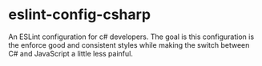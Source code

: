 # eslint-config-csharp
An ESLint configuration for c# developers.  The goal is this configuration is the enforce good and consistent styles while making the switch between C# and JavaScript a little less painful.
